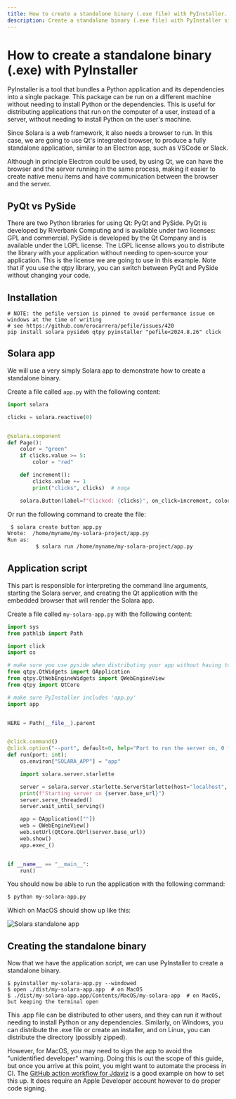 ```yaml
---
title: How to create a standalone binary (.exe file) with PyInstaller.
description: Create a standalone binary (.exe file) with PyInstaller similar to an Electron app, such as VSCode or Slack.
---
```

# How to create a standalone binary (.exe) with PyInstaller

PyInstaller is a tool that bundles a Python application and its dependencies into a single package. This package can be run on a different machine without needing to install Python or the dependencies. This is useful for distributing applications that run on the computer of a user, instead of a server, without needing to install Python on the user's machine.

Since Solara is a web framework, it also needs a browser to run. In this case, we are going to use Qt's integrated browser, to produce a fully standalone application, similar to an Electron app, such as VSCode or Slack.

Although in principle Electron could be used, by using Qt, we can have the browser and the server running in the same process, making it easier to create native menu items and have communication between the browser and the server.

## PyQt vs PySide

There are two Python libraries for using Qt: PyQt and PySide. PyQt is developed by Riverbank Computing and is available under two licenses: GPL and commercial. PySide is developed by the Qt Company and is available under the LGPL license. The LGPL license allows you to distribute the library with your application without needing to open-source your application. This is the license we are going to use in this example. Note that if you use the qtpy library, you can switch between PyQt and PySide without changing your code.


## Installation

```
# NOTE: the pefile version is pinned to avoid performance issue on windows at the time of writing
# see https://github.com/erocarrera/pefile/issues/420
pip install solara pyside6 qtpy pyinstaller "pefile<2024.8.26" click
```

## Solara app

We will use a very simply Solara app to demonstrate how to create a standalone binary.

Create a file called `app.py` with the following content:
```python
import solara

clicks = solara.reactive(0)


@solara.component
def Page():
    color = "green"
    if clicks.value >= 5:
        color = "red"

    def increment():
        clicks.value += 1
        print("clicks", clicks)  # noqa

    solara.Button(label=f"Clicked: {clicks}", on_click=increment, color=color)
```

Or run the following command to create the file:
```bash
 $ solara create button app.py
Wrote:  /home/myname/my-solara-project/app.py
Run as:
         $ solara run /home/myname/my-solara-project/app.py
```


## Application script

This part is responsible for interpreting the command line arguments, starting the Solara server, and creating the Qt application with the embedded browser that will render the Solara app.

Create a file called `my-solara-app.py` with the following content:
```python
import sys
from pathlib import Path

import click
import os

# make sure you use pyside when distributing your app without having to use a GPL license
from qtpy.QtWidgets import QApplication
from qtpy.QtWebEngineWidgets import QWebEngineView
from qtpy import QtCore

# make sure PyInstaller includes 'app.py'
import app


HERE = Path(__file__).parent


@click.command()
@click.option("--port", default=0, help="Port to run the server on, 0 for a random free port")
def run(port: int):
    os.environ["SOLARA_APP"] = "app"

    import solara.server.starlette

    server = solara.server.starlette.ServerStarlette(host="localhost", port=port)
    print(f"Starting server on {server.base_url}")
    server.serve_threaded()
    server.wait_until_serving()

    app = QApplication([""])
    web = QWebEngineView()
    web.setUrl(QtCore.QUrl(server.base_url))
    web.show()
    app.exec_()


if __name__ == "__main__":
    run()
```

You should now be able to run the application with the following command:
```bash
$ python my-solara-app.py
```

Which on MacOS should show up like this:

![Solara standalone app](https://solara-assets.s3.us-east-2.amazonaws.com/public/docs/howto/solara-qt.webp)


## Creating the standalone binary

Now that we have the application script, we can use PyInstaller to create a standalone binary.

```
$ pyinstaller my-solara-app.py --windowed
$ open ./dist/my-solara-app.app  # on MacOS
$ ./dist/my-solara-app.app/Contents/MacOS/my-solara-app  # on MacOS, but keeping the terminal open
```

This .app file can be distributed to other users, and they can run it without needing to install Python or any dependencies. Similarly, on Windows, you can distribute the .exe file or
create an installer, and on Linux, you can distribute the directory (possibly zipped).

However, for MacOS, you may need to sign the app to avoid the "unidentified developer" warning. Doing this is out the scope of this guide, but once you arrive at this point, you might want
to automate the process in CI. The [GitHub action workflow for Jdaviz](https://github.com/spacetelescope/jdaviz/blob/main/.github/workflows/standalone.yml) is a good example on how to set
this up. It does require an Apple Developer account however to do proper code signing.
